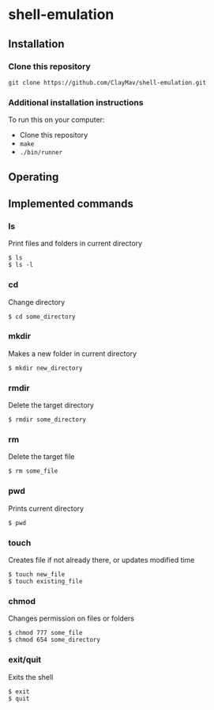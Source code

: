 # shell-emulation
## Installation
### Clone this repository
```
git clone https://github.com/ClayMav/shell-emulation.git
```
### Additional installation instructions
To run this on your computer:

* Clone this repository
* `make`
* `./bin/runner`

## Operating
## Implemented commands
### ls
Print files and folders in current directory
```
$ ls
$ ls -l
```

### cd
Change directory
```
$ cd some_directory
```

### mkdir
Makes a new folder in current directory
```
$ mkdir new_directory
```

### rmdir
Delete the target directory
```
$ rmdir some_directory
```

### rm
Delete the target file
```
$ rm some_file
```

### pwd
Prints current directory
```
$ pwd
```

### touch
Creates file if not already there, or updates modified time
```
$ touch new_file
$ touch existing_file
```

### chmod
Changes permission on files or folders
```
$ chmod 777 some_file
$ chmod 654 some_directory
```

### exit/quit
Exits the shell
```
$ exit
$ quit
```
